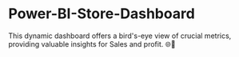 # Power-BI-Store-Dashboard

This dynamic dashboard offers a bird's-eye view of crucial metrics, providing valuable insights for Sales and profit. 🌐💼
